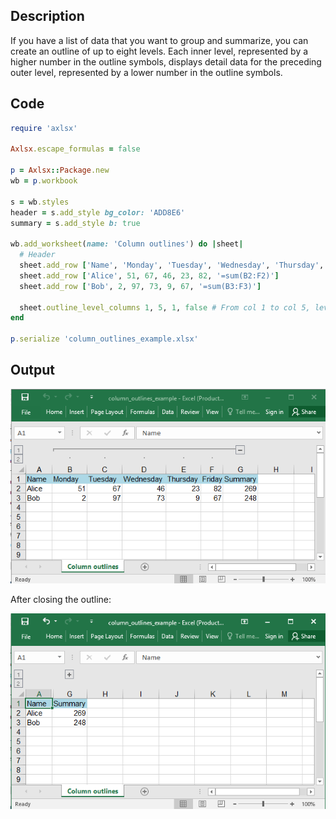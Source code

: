 ## Description

If you have a list of data that you want to group and summarize, you can create an outline of up to eight levels. Each inner level, represented by a higher number in the outline symbols, displays detail data for the preceding outer level, represented by a lower number in the outline symbols.

## Code

```ruby
require 'axlsx'

Axlsx.escape_formulas = false

p = Axlsx::Package.new
wb = p.workbook

s = wb.styles
header = s.add_style bg_color: 'ADD8E6'
summary = s.add_style b: true

wb.add_worksheet(name: 'Column outlines') do |sheet|
  # Header
  sheet.add_row ['Name', 'Monday', 'Tuesday', 'Wednesday', 'Thursday', 'Friday', 'Summary'], style: header
  sheet.add_row ['Alice', 51, 67, 46, 23, 82, '=sum(B2:F2)']
  sheet.add_row ['Bob', 2, 97, 73, 9, 67, '=sum(B3:F3)']

  sheet.outline_level_columns 1, 5, 1, false # From col 1 to col 5, level 1, open
end

p.serialize 'column_outlines_example.xlsx'
```

## Output

![Output](images/column_outlines_example_1.png "Output")

After closing the outline:

![Output](images/column_outlines_example_2.png "Output")
